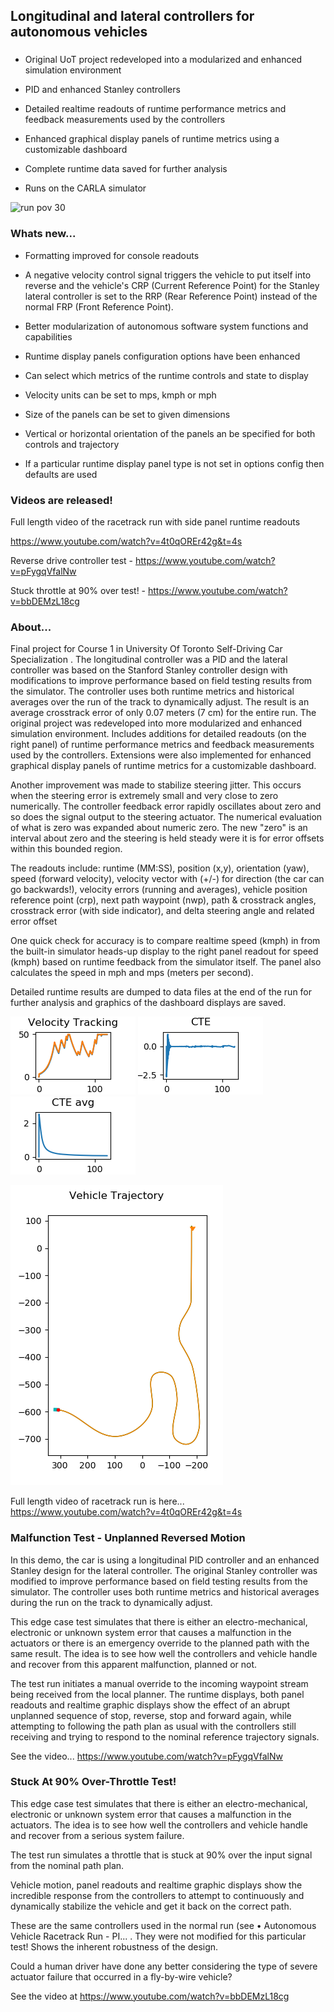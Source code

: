 
## Longitudinal and lateral controllers for autonomous vehicles

###

- Original UoT project redeveloped into a modularized and enhanced simulation environment

- PID and enhanced Stanley controllers
  
- Detailed realtime readouts of runtime performance metrics and feedback measurements used by the controllers
  
- Enhanced graphical display panels of runtime metrics using a customizable dashboard

- Complete runtime data saved for further analysis
  
- Runs on the CARLA simulator

![run pov 30](demo/normrunpov30.gif)

### Whats new...

* Formatting improved for console readouts

* A negative velocity control signal triggers the vehicle to put itself into reverse and
  the vehicle's CRP (Current Reference Point) for the Stanley lateral controller is set to the RRP (Rear Reference Point) instead of the normal FRP (Front Reference Point).

- Better modularization of autonomous software system functions and capabilities

* Runtime display panels configuration options have been enhanced

* Can select which metrics of the runtime controls and state to display

* Velocity units can be set to mps, kmph or mph

* Size of the panels can be set to given dimensions

* Vertical or horizontal orientation of the panels an be specified for both controls and trajectory

* If a particular runtime display panel type is not set in options config then defaults are used

### Videos are released!

Full length video of the racetrack run with side panel runtime readouts

https://www.youtube.com/watch?v=4t0qOREr42g&t=4s

Reverse drive controller test - https://www.youtube.com/watch?v=pFygqVfalNw

Stuck throttle at 90% over test! -  https://www.youtube.com/watch?v=bbDEMzL18cg

### About...
Final project for Course 1 in University Of Toronto Self-Driving Car Specialization . The longitudinal controller was a PID and the lateral controller was based on the Stanford Stanley controller design with  modifications to improve performance based on field testing results from the simulator. The controller uses both runtime metrics and historical averages over the run of the track to dynamically adjust. The result is an average crosstrack error of only 0.07 meters  (7 cm) for the entire run. The original project was redeveloped into more modularized and enhanced simulation environment. Includes additions for detailed  readouts (on the right panel) of runtime performance metrics and feedback measurements used by the controllers. Extensions were also implemented for enhanced graphical display panels of runtime metrics for a customizable dashboard.

Another improvement was made to stabilize steering jitter. This occurs when the steering error is extremely small and very close to zero numerically. The controller feedback error rapidly oscillates about zero and so does the signal output to the steering actuator. The numerical evaluation of what is zero was expanded about numeric zero. The new "zero" is an interval about zero and the steering is held steady were it is for error offsets within this bounded region.

The readouts include: runtime (MM:SS), position (x,y), orientation (yaw), speed (forward velocity), velocity vector with (+/-) for  direction (the  car can go backwards!), velocity errors (running and averages), vehicle position reference point (crp), next path waypoint (nwp), path & crosstrack angles, crosstrack error (with side indicator), and delta steering angle and related error offset

One quick check for accuracy is to compare realtime speed (kmph) in from the built-in simulator heads-up display to the right panel readout for speed (kmph) based on runtime feedback from the simulator itself. The panel also calculates the speed in mph and mps (meters per second).

Detailed runtime results are dumped to data files at the end of the run for further analysis and graphics of the dashboard displays are saved.

![vtrack](runtime_output/v0.45/velocity_tracking.png) 
![cte](runtime_output/v0.45/cte.png) ![cteavg](runtime_output/v0.45/cte_avg.png)

![trajectory](runtime_output/v0.45/trajectory.png) 


Full length video of racetrack run is here... https://www.youtube.com/watch?v=4t0qOREr42g&t=4s


### Malfunction Test - Unplanned Reversed Motion

In this demo, the car is using a longitudinal PID  controller and an enhanced Stanley design for the lateral controller. The original Stanley controller  was modified to improve performance based on field testing results from the simulator. The controller uses both runtime metrics and historical averages during the run on the track to dynamically adjust. 

This edge case test simulates that there is either an electro-mechanical, electronic or unknown system error that causes a malfunction in the actuators or there is an emergency override to the planned path with the same result. The idea is to see how well the controllers and vehicle handle and recover from this apparent malfunction, planned or not.

The test run initiates a manual override to the incoming waypoint stream being received from the local planner. The runtime displays, both panel readouts and realtime graphic displays show the effect of an abrupt unplanned sequence of stop, reverse, stop and forward again, while attempting to following the path plan as usual with the controllers still receiving and trying to respond to the nominal reference trajectory signals.


See the video... https://www.youtube.com/watch?v=pFygqVfalNw

### Stuck At 90% Over-Throttle Test!

This edge case test simulates that there is either an electro-mechanical, electronic or unknown system error that causes a malfunction in the actuators. The idea is to see how well the controllers and vehicle handle and recover from a serious system failure.

The test run simulates a throttle that is stuck at 90% over the input signal from the nominal path plan. 

Vehicle motion, panel readouts and realtime graphic displays show the incredible response from the controllers to attempt to continuously and dynamically stabilize the vehicle and get it back on the correct path.

These are the same controllers used in the normal run (see    • Autonomous Vehicle Racetrack Run - PI...  . They were not modified for this particular test! Shows the inherent robustness of the design.

Could a human driver have done any better considering the type of severe actuator failure that occurred in a fly-by-wire vehicle?

See the video at https://www.youtube.com/watch?v=bbDEMzL18cg



